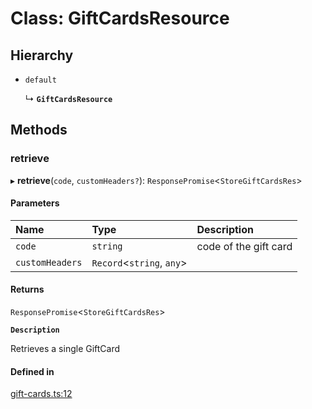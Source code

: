 # Class: GiftCardsResource

## Hierarchy

- `default`

  ↳ **`GiftCardsResource`**

## Methods

### retrieve

▸ **retrieve**(`code`, `customHeaders?`): `ResponsePromise`<`StoreGiftCardsRes`\>

#### Parameters

| Name | Type | Description |
| :------ | :------ | :------ |
| `code` | `string` | code of the gift card |
| `customHeaders` | `Record`<`string`, `any`\> |  |

#### Returns

`ResponsePromise`<`StoreGiftCardsRes`\>

**`Description`**

Retrieves a single GiftCard

#### Defined in

[gift-cards.ts:12](https://github.com/medusajs/medusa/blob/418ff2a33/packages/medusa-js/src/resources/gift-cards.ts#L12)
